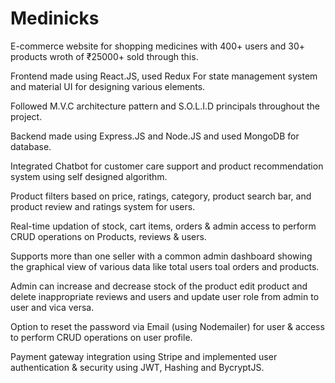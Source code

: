 # Medinicks

E-commerce website for shopping medicines with 400+ users and 30+ products wroth of ₹25000+ sold through this.

Frontend made using React.JS, used Redux For state management system and material UI for designing various elements.

Followed M.V.C architecture pattern and S.O.L.I.D principals throughout the project.

Backend made using Express.JS and Node.JS and used MongoDB for database.

Integrated Chatbot for customer care support and product recommendation system using self designed algorithm.

Product filters based on price, ratings, category, product search bar, and product review and ratings system for users.

Real-time updation of stock, cart items, orders & admin access to perform CRUD operations on Products, reviews & users.

Supports more than one seller with a common admin dashboard showing the graphical view of various data like total users toal orders and products.

Admin can increase and decrease stock of the product edit product and delete inappropriate reviews and users and update user role from admin to user and vica versa.

Option to reset the password via Email (using Nodemailer) for user & access to perform CRUD operations on user profile.

Payment gateway integration using Stripe and implemented user authentication & security using JWT, Hashing and BycryptJS.
